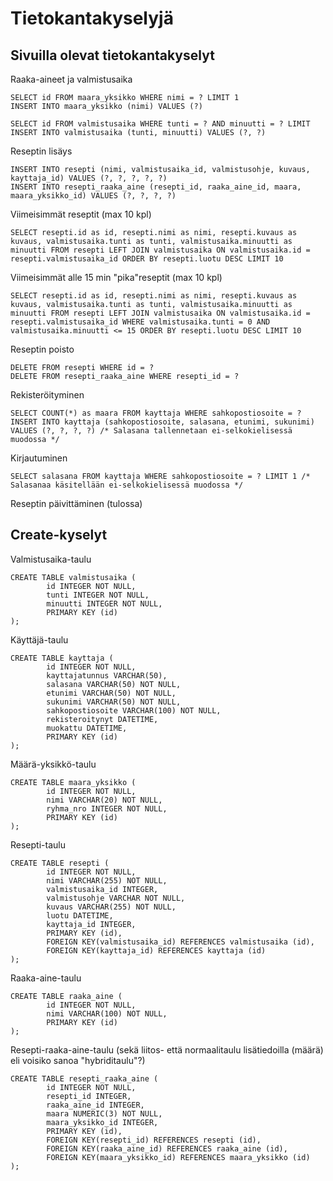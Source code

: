# Tietokantakyselyjä
## Sivuilla olevat tietokantakyselyt
Raaka-aineet ja valmistusaika
```
SELECT id FROM maara_yksikko WHERE nimi = ? LIMIT 1
INSERT INTO maara_yksikko (nimi) VALUES (?)

SELECT id FROM valmistusaika WHERE tunti = ? AND minuutti = ? LIMIT 
INSERT INTO valmistusaika (tunti, minuutti) VALUES (?, ?)
```

Reseptin lisäys
```
INSERT INTO resepti (nimi, valmistusaika_id, valmistusohje, kuvaus, kayttaja_id) VALUES (?, ?, ?, ?, ?)
INSERT INTO resepti_raaka_aine (resepti_id, raaka_aine_id, maara, maara_yksikko_id) VALUES (?, ?, ?, ?)
```

Viimeisimmät reseptit (max 10 kpl)
```
SELECT resepti.id as id, resepti.nimi as nimi, resepti.kuvaus as kuvaus, valmistusaika.tunti as tunti, valmistusaika.minuutti as minuutti FROM resepti LEFT JOIN valmistusaika ON valmistusaika.id = resepti.valmistusaika_id ORDER BY resepti.luotu DESC LIMIT 10
```

Viimeisimmät alle 15 min "pika"reseptit (max 10 kpl)
```
SELECT resepti.id as id, resepti.nimi as nimi, resepti.kuvaus as kuvaus, valmistusaika.tunti as tunti, valmistusaika.minuutti as minuutti FROM resepti LEFT JOIN valmistusaika ON valmistusaika.id = resepti.valmistusaika_id WHERE valmistusaika.tunti = 0 AND valmistusaika.minuutti <= 15 ORDER BY resepti.luotu DESC LIMIT 10
```

Reseptin poisto
```
DELETE FROM resepti WHERE id = ?
DELETE FROM resepti_raaka_aine WHERE resepti_id = ?
```

Rekisteröityminen
```
SELECT COUNT(*) as maara FROM kayttaja WHERE sahkopostiosoite = ?
INSERT INTO kayttaja (sahkopostiosoite, salasana, etunimi, sukunimi) VALUES (?, ?, ?, ?) /* Salasana tallennetaan ei-selkokielisessä muodossa */
```

Kirjautuminen
```
SELECT salasana FROM kayttaja WHERE sahkopostiosoite = ? LIMIT 1 /* Salasanaa käsitellään ei-selkokielisessä muodossa */
```

Reseptin päivittäminen (tulossa)

## Create-kyselyt
Valmistusaika-taulu
```
CREATE TABLE valmistusaika (
        id INTEGER NOT NULL,
        tunti INTEGER NOT NULL,
        minuutti INTEGER NOT NULL,
        PRIMARY KEY (id)
);
```

Käyttäjä-taulu
```
CREATE TABLE kayttaja (
        id INTEGER NOT NULL,
        kayttajatunnus VARCHAR(50),
        salasana VARCHAR(50) NOT NULL,
        etunimi VARCHAR(50) NOT NULL,
        sukunimi VARCHAR(50) NOT NULL,
        sahkopostiosoite VARCHAR(100) NOT NULL,
        rekisteroitynyt DATETIME,
        muokattu DATETIME,
        PRIMARY KEY (id)
);
```

Määrä-yksikkö-taulu
```
CREATE TABLE maara_yksikko (
        id INTEGER NOT NULL,
        nimi VARCHAR(20) NOT NULL,
        ryhma_nro INTEGER NOT NULL,
        PRIMARY KEY (id)
);
```

Resepti-taulu
```
CREATE TABLE resepti (
        id INTEGER NOT NULL,
        nimi VARCHAR(255) NOT NULL,
        valmistusaika_id INTEGER,
        valmistusohje VARCHAR NOT NULL,
        kuvaus VARCHAR(255) NOT NULL,
        luotu DATETIME,
        kayttaja_id INTEGER,
        PRIMARY KEY (id),
        FOREIGN KEY(valmistusaika_id) REFERENCES valmistusaika (id),
        FOREIGN KEY(kayttaja_id) REFERENCES kayttaja (id)
);
```

Raaka-aine-taulu
```
CREATE TABLE raaka_aine (
        id INTEGER NOT NULL,
        nimi VARCHAR(100) NOT NULL,
        PRIMARY KEY (id)
);
```

Resepti-raaka-aine-taulu (sekä liitos- että normaalitaulu lisätiedoilla (määrä) eli voisiko sanoa "hybriditaulu"?)
```
CREATE TABLE resepti_raaka_aine (
        id INTEGER NOT NULL,
        resepti_id INTEGER,
        raaka_aine_id INTEGER,
        maara NUMERIC(3) NOT NULL,
        maara_yksikko_id INTEGER,
        PRIMARY KEY (id),
        FOREIGN KEY(resepti_id) REFERENCES resepti (id),
        FOREIGN KEY(raaka_aine_id) REFERENCES raaka_aine (id),
        FOREIGN KEY(maara_yksikko_id) REFERENCES maara_yksikko (id)
);
```
